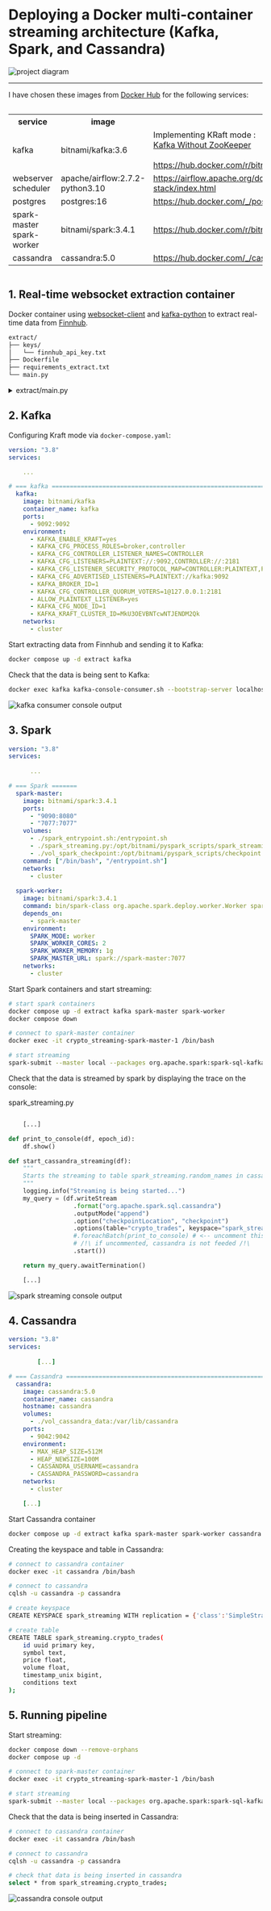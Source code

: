 # Deploying a Docker multi-container streaming architecture (Kafka, Spark, and Cassandra)

![project diagram](./img/clean_pipeline_diagram.png)

<hr>


I have chosen these images from [Docker Hub](https://hub.docker.com/) for the following services:

<div style="display:flex; justify-content:center; width:100%">
<table>
<tr><th>service</th><th>image</th><th></th></tr>
<tr><td>kafka</td><td>bitnami/kafka:3.6</td><td>Implementing KRaft mode :<br> <a href="https://developer.confluent.io/learn/kraft/">Kafka Without ZooKeeper</a><br><br><a href="https://hub.docker.com/r/bitnami/kafka">https://hub.docker.com/r/bitnami/kafka</a></td></tr>
<tr><td>webserver<br>scheduler</td><td>apache/airflow:2.7.2-python3.10</td><td><a href="https://airflow.apache.org/docs/docker-stack/index.html">https://airflow.apache.org/docs/docker-stack/index.html</a></tr>
<tr><td>postgres</td><td>postgres:16</td><td><a href="https://hub.docker.com/_/postgres">https://hub.docker.com/_/postgres</a></td>
<tr><td>spark-master<br>spark-worker</td><td>bitnami/spark:3.4.1</td><td><a href="https://hub.docker.com/r/bitnami/spark">https://hub.docker.com/r/bitnami/spark</td></tr>
<tr><td>cassandra</td><td>cassandra:5.0</td><td><a href="https://hub.docker.com/_/cassandra/tags">https://hub.docker.com/_/cassandra/tags</td></tr>
</table>
</div>

## 1. Real-time websocket extraction container

Docker container using [websocket-client](https://pypi.org/project/websocket_client/) and [kafka-python](https://pypi.org/project/kafka-python/) to extract real-time data from [Finnhub](https://finnhub.io/).

```bash
extract/
├── keys/
│   └── finnhub_api_key.txt 
├── Dockerfile
├── requirements_extract.txt
└── main.py
```

<details>
<summary>extract/main.py</summary>

```python
import websocket
import json
from kafka import KafkaProducer, KafkaConsumer
import time


def wait_for_kafka():
    while True:
        try:
            consumer = KafkaConsumer(bootstrap_servers='kafka:9092')
            # If the above line doesn't throw an exception, Kafka is ready
            break
        except Exception:
            print("Waiting for Kafka to start...")
            time.sleep(1)
  

def on_message(ws, message):
    json_message = json.loads(message)
    trades = json_message['data']

    for trade in trades:
        kafka_data = {}
        kafka_data["symbol"] = trade['s']
        kafka_data["price"] = trade['p']
        kafka_data["volume"] = trade['v']
        kafka_data["timestamp_unix"] = trade['t']
        kafka_data["conditions"] = trade['c']
        producer.send('crypto_trades', json.dumps(kafka_data).encode('utf-8'))

def on_error(ws, error):
    print(error)

def on_close(ws):
    print("### closed ###")

def on_open(ws):
    ws.send('{"type":"subscribe","symbol":"BINANCE:BTCUSDT"}')

if __name__ == "__main__":
    try:
        with open('keys/finnhub_api_key.txt') as f:
            api_key = f.read()
            f.close()

        # displaying messages on console
        websocket.enableTrace(True)

        wait_for_kafka()

        producer = KafkaProducer(bootstrap_servers=['kafka:9092'])

        ws = websocket.WebSocketApp("wss://ws.finnhub.io?token=" + api_key ,
                                on_message = on_message,
                                on_error = on_error,
                                on_close = on_close)
        ws.on_open = on_open
        ws.run_forever()
    
    except Exception as e:
        print(e)
```
</details>

## 2. Kafka

Configuring Kraft mode via `docker-compose.yaml`:

```yaml
version: "3.8"
services:

    ...

# === kafka ===========================================================
  kafka:
    image: bitnami/kafka
    container_name: kafka
    ports:
      - 9092:9092
    environment:
      - KAFKA_ENABLE_KRAFT=yes
      - KAFKA_CFG_PROCESS_ROLES=broker,controller
      - KAFKA_CFG_CONTROLLER_LISTENER_NAMES=CONTROLLER
      - KAFKA_CFG_LISTENERS=PLAINTEXT://:9092,CONTROLLER://:2181
      - KAFKA_CFG_LISTENER_SECURITY_PROTOCOL_MAP=CONTROLLER:PLAINTEXT,PLAINTEXT:PLAINTEXT
      - KAFKA_CFG_ADVERTISED_LISTENERS=PLAINTEXT://kafka:9092
      - KAFKA_BROKER_ID=1
      - KAFKA_CFG_CONTROLLER_QUORUM_VOTERS=1@127.0.0.1:2181
      - ALLOW_PLAINTEXT_LISTENER=yes
      - KAFKA_CFG_NODE_ID=1
      - KAFKA_KRAFT_CLUSTER_ID=MkU3OEVBNTcwNTJENDM2Qk
    networks:
      - cluster
```
Start extracting data from Finnhub and sending it to Kafka:

```bash
docker compose up -d extract kafka
```
Check that the data is being sent to Kafka:

```bash
docker exec kafka kafka-console-consumer.sh --bootstrap-server localhost:9092 --topic crypto_trades --from-beginning
```
![kafka consumer console output](./img/kafka_consumer.png)

## 3. Spark

```docker-compose.yaml
version: "3.8"
services:
    
      ...

# === Spark =======
  spark-master:
    image: bitnami/spark:3.4.1
    ports:
      - "9090:8080"
      - "7077:7077"
    volumes:
      - ./spark_entrypoint.sh:/entrypoint.sh
      - ./spark_streaming.py:/opt/bitnami/pyspark_scripts/spark_streaming.py
      - ./vol_spark_checkpoint:/opt/bitnami/pyspark_scripts/checkpoint
    command: ["/bin/bash", "/entrypoint.sh"]
    networks:
      - cluster
  
  spark-worker:
    image: bitnami/spark:3.4.1
    command: bin/spark-class org.apache.spark.deploy.worker.Worker spark://spark-master:7077
    depends_on:
      - spark-master
    environment:
      SPARK_MODE: worker
      SPARK_WORKER_CORES: 2
      SPARK_WORKER_MEMORY: 1g
      SPARK_MASTER_URL: spark://spark-master:7077
    networks:
      - cluster

```

Start Spark containers and start streaming:

```bash
# start spark containers
docker compose up -d extract kafka spark-master spark-worker
docker compose down

# connect to spark-master container
docker exec -it crypto_streaming-spark-master-1 /bin/bash

# start streaming
spark-submit --master local --packages org.apache.spark:spark-sql-kafka-0-10_2.12:3.4.1,com.datastax.spark:spark-cassandra-connector_2.12:3.4.1 /opt/bitnami/pyspark_scripts/spark_streaming.py
```

Check that the data is streamed by spark by displaying the trace on the console:

spark_streaming.py

```python

    [...]

def print_to_console(df, epoch_id):
    df.show()

def start_cassandra_streaming(df):
    """
    Starts the streaming to table spark_streaming.random_names in cassandra
    """
    logging.info("Streaming is being started...")
    my_query = (df.writeStream
                  .format("org.apache.spark.sql.cassandra")
                  .outputMode("append")
                  .option("checkpointLocation", "checkpoint")
                  .options(table="crypto_trades", keyspace="spark_streaming")
                  #.foreachBatch(print_to_console) # <-- uncomment this line to print to container's console
                  # /!\ if uncommented, cassandra is not feeded /!\
                  .start())

    return my_query.awaitTermination()

    [...]

```

![spark streaming console output](./img/spark_console_streaming.png)

## 4. Cassandra

```docker-compose.yaml
version: "3.8"
services:
    
        [...]

# === Cassandra ====================================================================================================
  cassandra:
    image: cassandra:5.0
    container_name: cassandra
    hostname: cassandra
    volumes:
      - ./vol_cassandra_data:/var/lib/cassandra
    ports:
      - 9042:9042
    environment:
      - MAX_HEAP_SIZE=512M
      - HEAP_NEWSIZE=100M
      - CASSANDRA_USERNAME=cassandra
      - CASSANDRA_PASSWORD=cassandra
    networks:
      - cluster

    [...]

```

Start Cassandra container 

```bash
docker compose up -d extract kafka spark-master spark-worker cassandra
```

Creating the keyspace and table in Cassandra:

```bash
# connect to cassandra container
docker exec -it cassandra /bin/bash

# connect to cassandra
cqlsh -u cassandra -p cassandra

# create keyspace
CREATE KEYSPACE spark_streaming WITH replication = {'class':'SimpleStrategy','replication_factor':1};

# create table
CREATE TABLE spark_streaming.crypto_trades(
    id uuid primary key,
    symbol text,
    price float,
    volume float,
    timestamp_unix bigint,
    conditions text
);
```
## 5. Running pipeline

Start streaming:

```bash
docker compose down --remove-orphans
docker compose up -d

# connect to spark-master container
docker exec -it crypto_streaming-spark-master-1 /bin/bash

# start streaming
spark-submit --master local --packages org.apache.spark:spark-sql-kafka-0-10_2.12:3.4.1,com.datastax.spark:spark-cassandra-connector_2.12:3.4.1 /opt/bitnami/pyspark_scripts/spark_streaming.py
```

Check that the data is being inserted in Cassandra:

```bash
# connect to cassandra container
docker exec -it cassandra /bin/bash

# connect to cassandra
cqlsh -u cassandra -p cassandra

# check that data is being inserted in cassandra
select * from spark_streaming.crypto_trades;
```
![cassandra console output](./img/cassandra_select.png)

